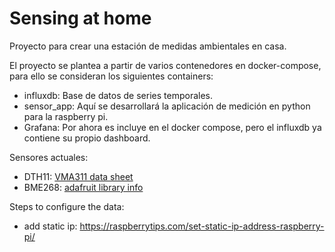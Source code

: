# Sensing at home
Proyecto para crear una estación de medidas ambientales en casa.

El proyecto se plantea a partir de varios contenedores en docker-compose, para ello se consideran los siguientes containers:
- influxdb: Base de datos de series temporales.
- sensor_app: Aquí se desarrollará la aplicación de medición en python para la raspberry pi.
- Grafana: Por ahora es incluye en el docker compose, pero el influxdb ya contiene su propio dashboard.


Sensores actuales:
- DTH11: [VMA311 data sheet](https://cdn.velleman.eu/downloads/29/vma311_a4v01.pdf)
- BME268: [adafruit library info](https://docs.circuitpython.org/projects/bme280/en/latest/)


Steps to configure the data:
- add static ip: https://raspberrytips.com/set-static-ip-address-raspberry-pi/
